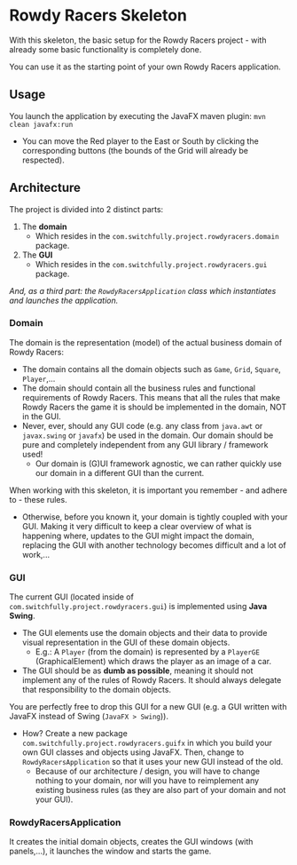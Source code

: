 # Rowdy Racers Skeleton

With this skeleton, the basic setup for the Rowdy Racers project - with already some basic functionality is completely done.

You can use it as the starting point of your own Rowdy Racers application.

## Usage

You launch the application by executing the JavaFX maven plugin: `mvn clean javafx:run`
- You can move the Red player to the East or South by clicking the corresponding buttons (the bounds of the Grid will
already be respected).

## Architecture

The project is divided into 2 distinct parts:

1. The **domain**
    - Which resides in the `com.switchfully.project.rowdyracers.domain` package.
2. The **GUI**
    - Which resides in the `com.switchfully.project.rowdyracers.gui` package.

_And, as a third part: the `RowdyRacersApplication` class which instantiates and launches the application._
    
### Domain

The domain is the representation (model) of the actual business domain of Rowdy Racers:

- The domain contains all the domain objects such as `Game`, `Grid`, `Square`, `Player`,...
- The domain should contain all the business rules and functional requirements of Rowdy Racers. This means that all 
the rules that make Rowdy Racers the game it is should be implemented in the domain, NOT in the GUI.
- Never, ever, should any GUI code (e.g. any class from `java.awt` or `javax.swing` or `javafx`) be used in the domain. 
Our domain should be pure and completely independent from any GUI library / framework used!
    - Our domain is (G)UI framework agnostic, we can rather quickly use our domain in a different GUI than the current. 

When working with this skeleton, it is important you remember - and adhere to - these rules.
- Otherwise, before you known it, your domain is tightly coupled with your GUI. Making it very difficult to keep a clear 
overview of what is happening where, updates to the GUI might impact the domain, replacing the GUI with 
another technology becomes difficult and a lot of work,...  

### GUI

The current GUI (located inside of `com.switchfully.project.rowdyracers.gui`) is implemented using **Java Swing**.

- The GUI elements use the domain objects and their data to provide visual representation in the GUI of these domain objects.
    - E.g.: A `Player` (from the domain) is represented by a `PlayerGE` (GraphicalElement) which draws the player as an image
    of a car. 
- The GUI should be as **dumb as possible**, meaning it should not implement any of the rules of Rowdy Racers. It should
always delegate that responsibility to the domain objects.

You are perfectly free to drop this GUI for a new GUI (e.g. a GUI written with JavaFX instead of Swing (`JavaFX > Swing`)).
- How? Create a new package `com.switchfully.project.rowdyracers.guifx` in which you build your own GUI classes and 
objects using JavaFX. Then, change to `RowdyRacersApplication` so that it uses your new GUI instead of the old.
    - Because of our architecture / design, you will have to change nothing to your domain, nor will you have to 
    reimplement any existing business rules (as they are also part of your domain and not your GUI).

### RowdyRacersApplication

It creates the initial domain objects, creates the GUI windows (with panels,...), it launches the window 
and starts the game.
